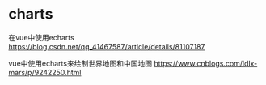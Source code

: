 # charts

在vue中使用echarts  https://blog.csdn.net/qq_41467587/article/details/81107187 

vue中使用echarts来绘制世界地图和中国地图  https://www.cnblogs.com/ldlx-mars/p/9242250.html 

